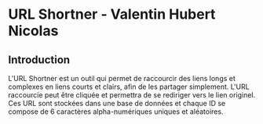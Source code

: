 # URL Shortner - Valentin Hubert Nicolas

## Introduction
L'URL Shortner est un outil qui permet de raccourcir des liens longs et complexes en liens courts et clairs, afin de les partager simplement. L'URL raccourcie peut être cliquée et permettra de se rediriger vers le lien originel. Ces URL sont stockées dans une base de données et chaque ID se compose de 6 caractères alpha-numériques uniques et aléatoires.
